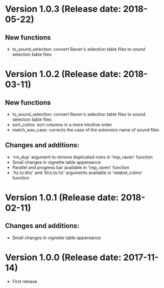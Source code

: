 # Version 1.0.3 (Release date: 2018-05-22)

## New functions

* to_sound_selection: convert Raven's selection table files to sound selection table files

# Version 1.0.2 (Release date: 2018-03-11)

## New functions

* to_sound_selection: convert Raven's selection table files to sound selection table files
* sort_colms: sort columns in a more intuitive order
* match_wav_case: corrects the case of the extension name of sound files

## Changes and additions:

* 'rm_dup' argument to remove duplicated rows in 'imp_raven' function
* Small changes in vignette table appereance
* Parallel and progress bar available in 'imp_raven' function
* 'hz.to.khz' and 'khz.to.hz' arguments available in 'relabel_colms' function

# Version 1.0.1 (Release date: 2018-02-11)

## Changes and additions:

* Small changes in vignette table appereance

# Version 1.0.0 (Release date: 2017-11-14)

* First release

